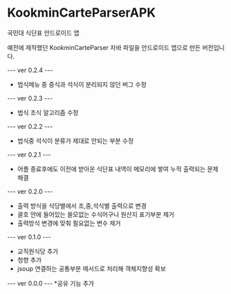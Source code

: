 # KookminCarteParserAPK
국민대 식단표 안드로이드 앱

예전에 제작했던 KookminCarteParser 자바 파일을 안드로이드 앱으로 만든 버전입니다.

--- ver 0.2.4 ---
* 법식메뉴 중 중식과 석식이 분리되지 않던 버그 수정

--- ver 0.2.3 ---
* 법식 조식 알고리즘 수정

--- ver 0.2.2 ---
* 법식중 석식이 분류가 제대로 안되는 부분 수정

--- ver 0.2.1 ---
* 어플 종료후에도 이전에 받아온 식단표 내역이 메모리에 쌓여 누적 출력되는 문제 해결

--- ver 0.2.0 ---
* 출력 방식을 식당별에서 조,중,석식별 출력으로 변경
* 괄호 안에 들어있는 쓸모없는 수식어구나 원산지 표기부분 제거
* 출력방식 변경에 맞춰 필요없는 변수 제거

--- ver 0.1.0 ---
* 교직원식당 추가
* 청향 추가
* jsoup 연결하는 공통부분 메서드로 처리해 객체지향성 확보

--- ver 0.0.0 ---
*공유 기능 추가

